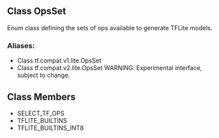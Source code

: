 ## Class OpsSet
Enum class defining the sets of ops available to generate TFLite models.
### Aliases:
- Class tf.compat.v1.lite.OpsSet
- Class tf.compat.v2.lite.OpsSet
WARNING: Experimental interface, subject to change.
## Class Members
- SELECT_TF_OPS
- TFLITE_BUILTINS
- TFLITE_BUILTINS_INT8
